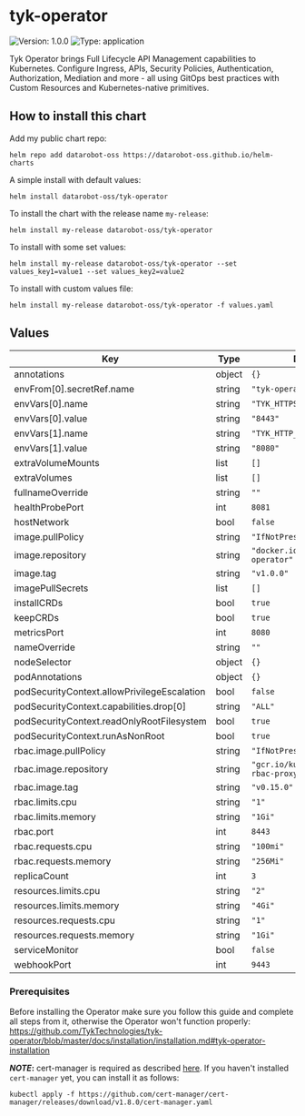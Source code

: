 # tyk-operator

![Version: 1.0.0](https://img.shields.io/badge/Version-1.0.0-informational?style=flat-square) ![Type: application](https://img.shields.io/badge/Type-application-informational?style=flat-square)

Tyk Operator brings Full Lifecycle API Management capabilities to Kubernetes. Configure Ingress, APIs, Security Policies, Authentication, Authorization, Mediation and more - all using GitOps best practices with Custom Resources and Kubernetes-native primitives.

## How to install this chart

Add my public chart repo:

```console
helm repo add datarobot-oss https://datarobot-oss.github.io/helm-charts
```

A simple install with default values:

```console
helm install datarobot-oss/tyk-operator
```

To install the chart with the release name `my-release`:

```console
helm install my-release datarobot-oss/tyk-operator
```

To install with some set values:

```console
helm install my-release datarobot-oss/tyk-operator --set values_key1=value1 --set values_key2=value2
```

To install with custom values file:

```console
helm install my-release datarobot-oss/tyk-operator -f values.yaml
```

## Values

| Key | Type | Default | Description |
|-----|------|---------|-------------|
| annotations | object | `{}` |  |
| envFrom[0].secretRef.name | string | `"tyk-operator-conf"` |  |
| envVars[0].name | string | `"TYK_HTTPS_INGRESS_PORT"` |  |
| envVars[0].value | string | `"8443"` |  |
| envVars[1].name | string | `"TYK_HTTP_INGRESS_PORT"` |  |
| envVars[1].value | string | `"8080"` |  |
| extraVolumeMounts | list | `[]` |  |
| extraVolumes | list | `[]` |  |
| fullnameOverride | string | `""` |  |
| healthProbePort | int | `8081` |  |
| hostNetwork | bool | `false` |  |
| image.pullPolicy | string | `"IfNotPresent"` |  |
| image.repository | string | `"docker.io/tykio/tyk-operator"` |  |
| image.tag | string | `"v1.0.0"` |  |
| imagePullSecrets | list | `[]` |  |
| installCRDs | bool | `true` |  |
| keepCRDs | bool | `true` |  |
| metricsPort | int | `8080` |  |
| nameOverride | string | `""` |  |
| nodeSelector | object | `{}` |  |
| podAnnotations | object | `{}` |  |
| podSecurityContext.allowPrivilegeEscalation | bool | `false` |  |
| podSecurityContext.capabilities.drop[0] | string | `"ALL"` |  |
| podSecurityContext.readOnlyRootFilesystem | bool | `true` |  |
| podSecurityContext.runAsNonRoot | bool | `true` |  |
| rbac.image.pullPolicy | string | `"IfNotPresent"` |  |
| rbac.image.repository | string | `"gcr.io/kubebuilder/kube-rbac-proxy"` |  |
| rbac.image.tag | string | `"v0.15.0"` |  |
| rbac.limits.cpu | string | `"1"` |  |
| rbac.limits.memory | string | `"1Gi"` |  |
| rbac.port | int | `8443` |  |
| rbac.requests.cpu | string | `"100mi"` |  |
| rbac.requests.memory | string | `"256Mi"` |  |
| replicaCount | int | `3` |  |
| resources.limits.cpu | string | `"2"` |  |
| resources.limits.memory | string | `"4Gi"` |  |
| resources.requests.cpu | string | `"1"` |  |
| resources.requests.memory | string | `"1Gi"` |  |
| serviceMonitor | bool | `false` |  |
| webhookPort | int | `9443` |  |

### Prerequisites

Before installing the Operator make sure you follow this guide and complete all
steps from it, otherwise the Operator won't function properly: https://github.com/TykTechnologies/tyk-operator/blob/master/docs/installation/installation.md#tyk-operator-installation

**_NOTE_:** cert-manager is required as described [here](https://tyk.io/docs/tyk-stack/tyk-operator/installing-tyk-operator/#step-2-installing-cert-manager).
If you haven't installed `cert-manager` yet, you can install it as follows:
```
kubectl apply -f https://github.com/cert-manager/cert-manager/releases/download/v1.8.0/cert-manager.yaml
```
